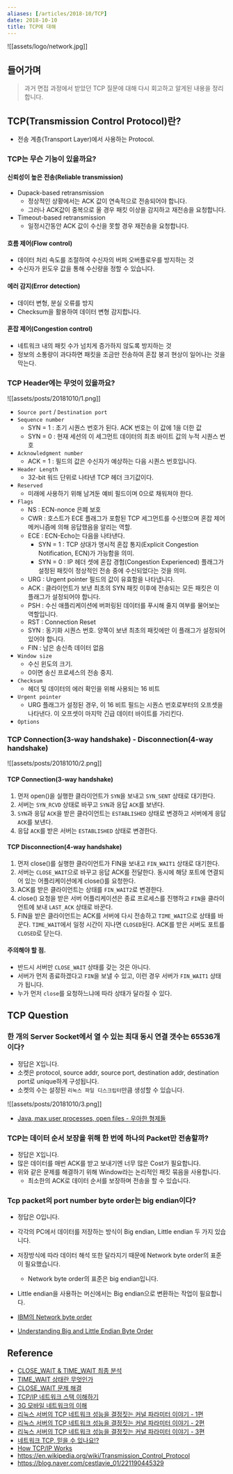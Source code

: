 ```yaml
---
aliases: [/articles/2018-10/TCP]
date: 2018-10-10
title: TCP에 대해
---
```


![[assets/logo/network.jpg]]

## 들어가며
> 과거 면접 과정에서 받았던 TCP 질문에 대해 다시 회고하고 알게된 내용을 정리합니다.

## TCP(Transmission Control Protocol)란?
- 전송 계층(Transport Layer)에서 사용하는 Protocol.

### TCP는 무슨 기능이 있을까요?

#### 신뢰성이 높은 전송(Reliable transmission)
- Dupack-based retransmission
    - 정상적인 상황에서는 ACK 값이 연속적으로 전송되어야 합니다.
    - 그러나 ACK값이 중복으로 올 경우 패킷 이상을 감지하고 재전송을 요청합니다.
- Timeout-based retransmission
    - 일정시간동안 ACK 값이 수신을 못할 경우 재전송을 요청합니다.

#### 흐름 제어(Flow control)
- 데이터 처리 속도를 조절하여 수신자의 버퍼 오버플로우를 방지하는 것
- 수신자가 윈도우 값을 통해 수신량을 정할 수 있습니다.

#### 에러 감지(Error detection)
- 데이터 변형, 분실 오류를 방지
- Checksum을 활용하여 데이터 변형 감지합니다.

#### 혼잡 제어(Congestion control)
- 네트워크 내의 패킷 수가 넘치게 증가하지 않도록 방지하는 것
- 정보의 소통량이 과다하면 패킷을 조금만 전송하여 혼잡 붕괴 현상이 일어나는 것을 막는다.

### TCP Header에는 무엇이 있을까요?

![[assets/posts/20181010/1.png]]

- `Source port` / `Destination port`
- `Sequence number`
    - SYN = 1 : 초기 시퀀스 번호가 된다. ACK 번호는 이 값에 1을 더한 값
    - SYN = 0 : 현재 세션의 이 세그먼트 데이터의 최초 바이트 값의 누적 시퀀스 번호
- `Acknowledgment number`
    - ACK = 1 : 필드의 값은 수신자가 예상하는 다음 시퀀스 번호입니다.
- `Header Length`
    - 32-bit 워드 단위로 나타낸 TCP 헤더 크기값이다.
- `Reserved`
    - 미래에 사용하기 위해 남겨둔 예비 필드이며 0으로 채워져야 한다.
- `Flags`
    - NS : ECN-nonce 은폐 보호
    - CWR : 호스트가 ECE 플래그가 포함된 TCP 세그먼트를 수신했으며 혼잡 제어 메커니즘에 의해 응답했음을 알리는 역할.
    - ECE : ECN-Echo는 다음을 나타낸다.
        - SYN = 1 : TCP 상대가 명시적 혼잡 통지(Explicit Congestion Notification, ECN)가 가능함을 의미.
        - SYN = 0 : IP 헤더 셋에 혼잡 경험(Congestion Experienced) 플래그가 설정된 패킷이 정상적인 전송 중에 수신되었다는 것을 의미.
    - URG : Urgent pointer 필드의 값이 유효함을 나타냅니다.
    - ACK : 클라이언트가 보낸 최초의 SYN 패킷 이후에 전송되는 모든 패킷은 이 플래그가 설정되어야 합니다.
    - PSH : 수신 애플리케이션에 버퍼링된 데이터를 푸시해 줄지 여부를 물어보는 역할입니다.
    - RST : Connection Reset
    - SYN : 동기화 시퀀스 번호. 양쪽이 보낸 최초의 패킷에만 이 플래그가 설정되어 있어야 합니다.
    - FIN : 남은 송신측 데이터 없음
- `Window size`
    - 수신 윈도의 크기.
    - 0이면 송신 프로세스의 전송 중지.
- `Checksum`
    - 헤더 및 데이터의 에러 확인을 위해 사용되는 16 비트
- `Urgent pointer`
    - URG 플래그가 설정된 경우, 이 16 비트 필드는 시퀀스 번호로부터의 오프셋을 나타낸다. 이 오프셋이 마지막 긴급 데이터 바이트를 가리킨다.
- `Options`


### TCP Connection(3-way handshake) - Disconnection(4-way handshake)
![[assets/posts/20181010/2.png]]

#### TCP Connection(3-way handshake)
1. 먼저 open()을 실행한 클라이언트가 `SYN`을 보내고 `SYN_SENT` 상태로 대기한다.
2. 서버는 `SYN_RCVD` 상태로 바꾸고 `SYN`과 응답 `ACK`를 보낸다.
3. `SYN`과 응답 `ACK`을 받은 클라이언트는 `ESTABLISHED` 상태로 변경하고 서버에게 응답 `ACK`를 보낸다.
4. 응답 `ACK`를 받은 서버는 `ESTABLISHED` 상태로 변경한다.

#### TCP Disconnection(4-way handshake)
1. 먼저 close()를 실행한 클라이언트가 FIN을 보내고 `FIN_WAIT1` 상태로 대기한다.
2. 서버는 `CLOSE_WAIT`으로 바꾸고 응답 ACK를 전달한다. 동시에 해당 포트에 연결되어 있는 어플리케이션에게 close()를 요청한다.
3. ACK를 받은 클라이언트는 상태를 `FIN_WAIT2`로 변경한다.
4. close() 요청을 받은 서버 어플리케이션은 종료 프로세스를 진행하고 `FIN`을 클라이언트에 보내 `LAST_ACK` 상태로 바꾼다.
5. FIN을 받은 클라이언트는 ACK를 서버에 다시 전송하고 `TIME_WAIT`으로 상태를 바꾼다. `TIME_WAIT`에서 일정 시간이 지나면 `CLOSED`된다. ACK를 받은 서버도 포트를 `CLOSED`로 닫는다.

#### 주의해야 할 점.
- 반드시 서버만 `CLOSE_WAIT` 상태를 갖는 것은 아니다.
- 서버가 먼저 종료하겠다고 `FIN`을 보낼 수 있고, 이런 경우 서버가 `FIN_WAIT1` 상태가 됩니다.
- 누가 먼저 `close`를 요청하느냐에 따라 상태가 달라질 수 있다.

## TCP Question
### 한 개의 Server Socket에서 열 수 있는 최대 동시 연결 갯수는 65536개이다?
- 정답은 X입니다.
- 소켓은 protocol, source addr, source port, destination addr, destination port로 unique하게 구성됩니다.
- 소켓의 수는 설정된 `리눅스 파일 디스크립터`만큼 생성할 수 있습니다.

![[assets/posts/20181010/3.png]]

- [Java, max user processes, open files - 우아한 형제들](http://woowabros.github.io/experience/2018/04/17/linux-maxuserprocess-openfiles.html)

### TCP는 데이터 순서 보장을 위해 한 번에 하나의 Packet만 전송할까?
- 정답은 X입니다.
- 많은 데이터를 매번 ACK를 받고 보내기엔 너무 많은 Cost가 필요합니다.
- 위와 같은 문제를 해결하기 위해 Window라는 논리적인 패킷 묶음을 사용합니다.
    - 최소한의 ACK로 데이터 순서를 보장하며 전송을 할 수 있습니다.

### Tcp packet의 port number byte order는 big endian이다?
- 정답은 O입니다.
- 각각의 PC에서 데이터를 저장하는 방식이 Big endian, Little endian 두 가지 있습니다.
- 저장방식에 따라 데이터 해석 또한 달라지기 때문에 Network byte order의 표준이 필요했습니다.
    - Network byte order의 표준은 big endian입니다.
- Little endian을 사용하는 머신에서는 Big endian으로 변환하는 작업이 필요합니다.

- [IBM의 Network byte order](https://www.ibm.com/support/knowledgecenter/en/SSB27U_6.4.0/com.ibm.zvm.v640.kiml0/asonetw.htm)
- [Understanding Big and Little Endian Byte Order](https://betterexplained.com/articles/understanding-big-and-little-endian-byte-order/)


## Reference
- [CLOSE_WAIT & TIME_WAIT 최종 분석](http://tech.kakao.com/2016/04/21/closewait-timewait/)
- [TIME_WAIT 상태란 무엇인가](http://docs.likejazz.com/time-wait/)
- [CLOSE_WAIT 문제 해결](http://docs.likejazz.com/close-wait/)
- [TCP/IP 네트워크 스택 이해하기](https://d2.naver.com/helloworld/47667)
- [3G 모바일 네트워크의 이해](https://d2.naver.com/helloworld/111111)
- [리눅스 서버의 TCP 네트워크 성능을 결정짓는 커널 파라미터 이야기 - 1편](https://meetup.toast.com/posts/53)
- [리눅스 서버의 TCP 네트워크 성능을 결정짓는 커널 파라미터 이야기 - 2편](https://meetup.toast.com/posts/54)
- [리눅스 서버의 TCP 네트워크 성능을 결정짓는 커널 파라미터 이야기 - 3편](https://meetup.toast.com/posts/55)
- [네트워크 TCP, 믿을 수 있나요!?](https://www.slideshare.net/bluem31/tcp-47441568?qid=04ddad59-7ebb-4557-99d7-50435e9a5f92&v=&b=&from_search=5)
- [How TCP/IP Works](https://technet.microsoft.com/pt-pt/library/cc786128(v=ws.10).aspx)
- <https://en.wikipedia.org/wiki/Transmission_Control_Protocol>
- <https://blog.naver.com/cestlavie_01/221190445329>
